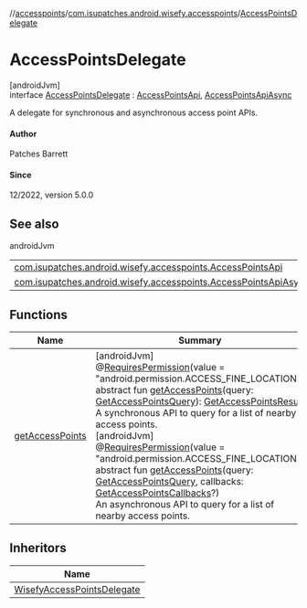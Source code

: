 //[accesspoints](../../../index.md)/[com.isupatches.android.wisefy.accesspoints](../index.md)/[AccessPointsDelegate](index.md)

# AccessPointsDelegate

[androidJvm]\
interface [AccessPointsDelegate](index.md) : [AccessPointsApi](../-access-points-api/index.md), [AccessPointsApiAsync](../-access-points-api-async/index.md)

A delegate for synchronous and asynchronous access point APIs.

#### Author

Patches Barrett

#### Since

12/2022, version 5.0.0

## See also

androidJvm

| | |
|---|---|
| [com.isupatches.android.wisefy.accesspoints.AccessPointsApi](../-access-points-api/index.md) |  |
| [com.isupatches.android.wisefy.accesspoints.AccessPointsApiAsync](../-access-points-api-async/index.md) |  |

## Functions

| Name | Summary |
|---|---|
| [getAccessPoints](../-access-points-api/get-access-points.md) | [androidJvm]<br>@[RequiresPermission](https://developer.android.com/reference/kotlin/androidx/annotation/RequiresPermission.html)(value = &quot;android.permission.ACCESS_FINE_LOCATION&quot;)<br>abstract fun [getAccessPoints](../-access-points-api/get-access-points.md)(query: [GetAccessPointsQuery](../../com.isupatches.android.wisefy.accesspoints.entities/-get-access-points-query/index.md)): [GetAccessPointsResult](../../com.isupatches.android.wisefy.accesspoints.entities/-get-access-points-result/index.md)<br>A synchronous API to query for a list of nearby access points.<br>[androidJvm]<br>@[RequiresPermission](https://developer.android.com/reference/kotlin/androidx/annotation/RequiresPermission.html)(value = &quot;android.permission.ACCESS_FINE_LOCATION&quot;)<br>abstract fun [getAccessPoints](../-access-points-api-async/get-access-points.md)(query: [GetAccessPointsQuery](../../com.isupatches.android.wisefy.accesspoints.entities/-get-access-points-query/index.md), callbacks: [GetAccessPointsCallbacks](../../com.isupatches.android.wisefy.accesspoints.callbacks/-get-access-points-callbacks/index.md)?)<br>An asynchronous API to query for a list of nearby access points. |

## Inheritors

| Name |
|---|
| [WisefyAccessPointsDelegate](../-wisefy-access-points-delegate/index.md) |
